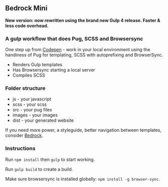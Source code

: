 ## Bedrock Mini

**New version: now rewritten using the brand new Gulp 4 release. Faster & less code overhead.**

### A gulp workflow that does Pug, SCSS and Browsersync

One step up from <a href="http://codepen.io">Codepen</a> - work in your local environment using the handiness of Pug for templating, SCSS with autoprefixing and BrowserSync.

* Renders Gulp templates
* Has Browsersync starting a local server
* Compiles SCSS

### Folder structure

- js - your javascript
- scss - your scss
- src - your pug files
- images - your images
- dist - your generated website

If you need more power, a styleguide, better navigation between templates, consider <a href="https://bedrockapp.org/">Bedrock</a>.

### Instructions

Run `npm install` then `gulp` to start working.

Run `gulp build` to create a build.

Make sure browsersync is installed globally: `npm install -g browser-sync`.
